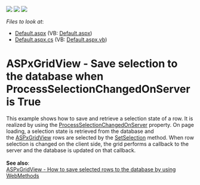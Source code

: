 <!-- default badges list -->
![](https://img.shields.io/endpoint?url=https://codecentral.devexpress.com/api/v1/VersionRange/128536403/15.2.5%2B)
[![](https://img.shields.io/badge/Open_in_DevExpress_Support_Center-FF7200?style=flat-square&logo=DevExpress&logoColor=white)](https://supportcenter.devexpress.com/ticket/details/T355127)
[![](https://img.shields.io/badge/📖_How_to_use_DevExpress_Examples-e9f6fc?style=flat-square)](https://docs.devexpress.com/GeneralInformation/403183)
<!-- default badges end -->
<!-- default file list -->
*Files to look at*:

* [Default.aspx](./CS/Default.aspx) (VB: [Default.aspx](./VB/Default.aspx))
* [Default.aspx.cs](./CS/Default.aspx.cs) (VB: [Default.aspx.vb](./VB/Default.aspx.vb))
<!-- default file list end -->
# ASPxGridView - Save selection to the database when ProcessSelectionChangedOnServer is True


<p>This example shows how to save and retrieve a selection state of a row. It is realized by using the <a href="https://documentation.devexpress.com/#AspNet/DevExpressWebASPxGridViewBehaviorSettings_ProcessSelectionChangedOnServertopic">ProcessSelectionChangedOnServer</a> property. On page loading, a selection state is retrieved from the database and the <a href="https://documentation.devexpress.com/#AspNet/clsDevExpressWebASPxGridViewtopic">ASPxGridView</a> rows are selected by the <a href="https://documentation.devexpress.com/#AspNet/DevExpressWebDataWebDataSelection_SetSelectiontopic">SetSelection</a> method. When row selection is changed on the client side, the grid performs a callback to the server and the database is updated on that callback.<br><br><strong>See also</strong>:<br><a href="https://www.devexpress.com/Support/Center/p/T355128">ASPxGridView - How to save selected rows to the database by using WebMethods</a></p>

<br/>


